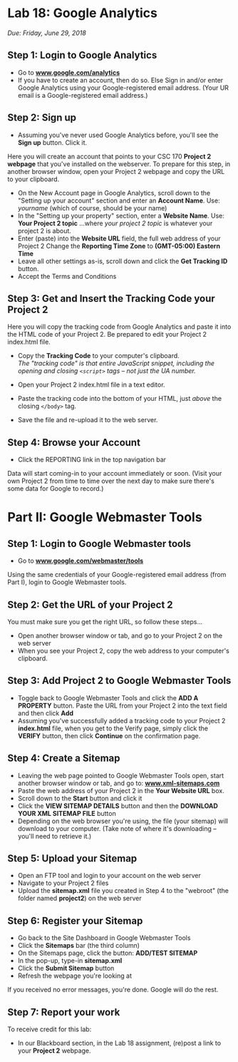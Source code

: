 # Lab 18: Google Analytics
*Due: Friday, June 29, 2018*

## Step 1: Login to Google Analytics

- Go to **www.google.com/analytics**
- If you have to create an account, then do so. Else Sign in and/or enter Google Analytics using your Google-registered email address. (Your UR email is a Google-registered email address.)

## Step 2: Sign up

- Assuming you've never used Google Analytics before, you'll see the **Sign up** button. Click it.

Here you will create an account that points to your CSC 170 **Project 2 webpage** that you've installed on the webserver. To prepare for this step, in another browser window, open your Project 2 webpage and copy the URL to your clipboard.

- On the New Account page in Google Analytics, scroll down to the "Setting up your account" section and enter an **Account Name**.  Use: *yourname* (which of course, should be your name)
- In the "Setting up your property" section, enter a **Website Name**. Use:  **Your Project 2 topic**  ...where *your project 2 topic* is whatever your project 2 is about.
- Enter (paste) into the **Website URL** field, the full web address of your Project 2 Change the **Reporting Time Zone** to **(GMT-05:00) Eastern Time**
- Leave all other settings as-is, scroll down and click the **Get Tracking ID** button.
- Accept the Terms and Conditions

## Step 3: Get and Insert the Tracking Code your Project 2

Here you will copy the tracking code from Google Analytics and paste it into the HTML code of your Project 2. Be prepared to edit your Project 2 index.html file.

- Copy the **Tracking Code** to your computer's clipboard.<br>*The "tracking code" is that entire JavaScript snippet, including the opening and closing `<script>` tags – not just the UA number.*

- Open your Project 2 index.html file in a text editor.

- Paste the tracking code into the bottom of your HTML, just *above* the closing `</body>` tag.

- Save the file and re-upload it to the web server.

## Step 4: Browse your Account

- Click the REPORTING link in the top navigation bar

Data will start coming-in to your account immediately or soon. (Visit your own Project 2 from time to time over the next day to make sure there's some data for Google to record.)

# Part II: Google Webmaster Tools

## Step 1: Login to Google Webmaster tools

- Go to **www.google.com/webmaster/tools**

Using the same credentials of your Google-registered email address (from Part I), login to Google Webmaster tools.

## Step 2: Get the URL of your Project 2

You must make sure you get the right URL, so follow these steps...

- Open another browser window or tab, and go to your Project 2 on the web server
- When you see your Project 2, copy the web address to your computer's clipboard.

## Step 3: Add Project 2 to Google Webmaster Tools

- Toggle back to Google Webmaster Tools and click the **ADD A PROPERTY** button. Paste the URL from your Project 2 into the text field and then click **Add**
- Assuming you've successfully added a tracking code to your Project 2 **index.html** file, when you get to the Verify page, simply click the **VERIFY** button, then click **Continue** on the confirmation page.

## Step 4: Create a Sitemap

- Leaving the web page pointed to Google Webmaster Tools open, start another browser window or tab, and go to: **www.xml-sitemaps.com**
- Paste the web address of your Project 2 in the **Your Website URL** box.
- Scroll down to the **Start** button and click it
- Click the **VIEW SITEMAP DETAILS** button and then the **DOWNLOAD YOUR XML SITEMAP FILE** button
- Depending on the web browser you're using, the file (your sitemap) will download to your computer. (Take note of where it's downloading – you'll need to retrieve it.)

## Step 5: Upload your Sitemap

- Open an FTP tool and login to your account on the web server
- Navigate to your Project 2 files
- Upload the **sitemap.xml** file you created in Step 4 to the "webroot" (the folder named **project2**) on the web server

## Step 6: Register your Sitemap

- Go back to the Site Dashboard in Google Webmaster Tools
- Click the **Sitemaps** bar (the third column)
- On the Sitemaps page, click the button: **ADD/TEST SITEMAP**
- In the pop-up, type-in **sitemap.xml**
- Click the **Submit Sitemap** button
- Refresh the webpage you're looking at

If you received no error messages, you're done. Google will do the rest.

## Step 7: Report your work

To receive credit for this lab:

- In our Blackboard section, in the Lab 18 assignment, (re)post a link to your **Project 2** webpage.